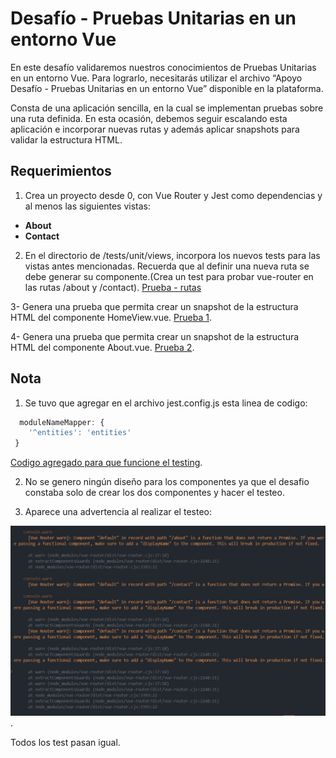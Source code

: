 # Desafío - Pruebas Unitarias en un entorno Vue

En este desafío validaremos nuestros conocimientos de Pruebas Unitarias en un entorno Vue. Para lograrlo, necesitarás utilizar el archivo “Apoyo Desafío - Pruebas Unitarias en un entorno Vue” disponible en la plataforma.   

Consta de una aplicación sencilla, en la cual se implementan pruebas sobre una ruta definida. En esta ocasión, debemos seguir escalando esta aplicación e incorporar nuevas rutas y además aplicar snapshots para validar la estructura HTML.

## Requerimientos
1. Crea un proyecto desde 0, con Vue Router y Jest como dependencias y al menos
las siguientes vistas:

- **About**
- **Contact**

2. En el directorio de /tests/unit/views, incorpora los nuevos tests para las vistas antes mencionadas. Recuerda que al definir una nueva ruta se debe generar su componente.(Crea un test para probar vue-router en las rutas /about y /contact). [Prueba - rutas](./tests/unit/views/rutas.spec.js#1)

3- Genera una prueba que permita crear un snapshot de la estructura HTML del componente HomeView.vue. [Prueba 1](./tests/unit/views/home.spec.js#1).

4- Genera una prueba que permita crear un snapshot de la estructura HTML del componente About.vue. [Prueba 2](./tests/unit/views/about.spec.js#1).


## Nota

1. Se tuvo que agregar en el archivo jest.config.js esta linea de codigo:

```   javascript
  moduleNameMapper: {
    '^entities': 'entities'
 }
```
[Codigo agregado para que funcione el testing](./jest.config.js#3).

2. No se genero ningún diseño para los componentes ya que el desafio constaba solo de crear los dos componentes y hacer el testeo.

3. Aparece una advertencia al realizar el testeo:
 
![Imagen-advertencia](./public/advertencia.png).

Todos los test pasan igual.

